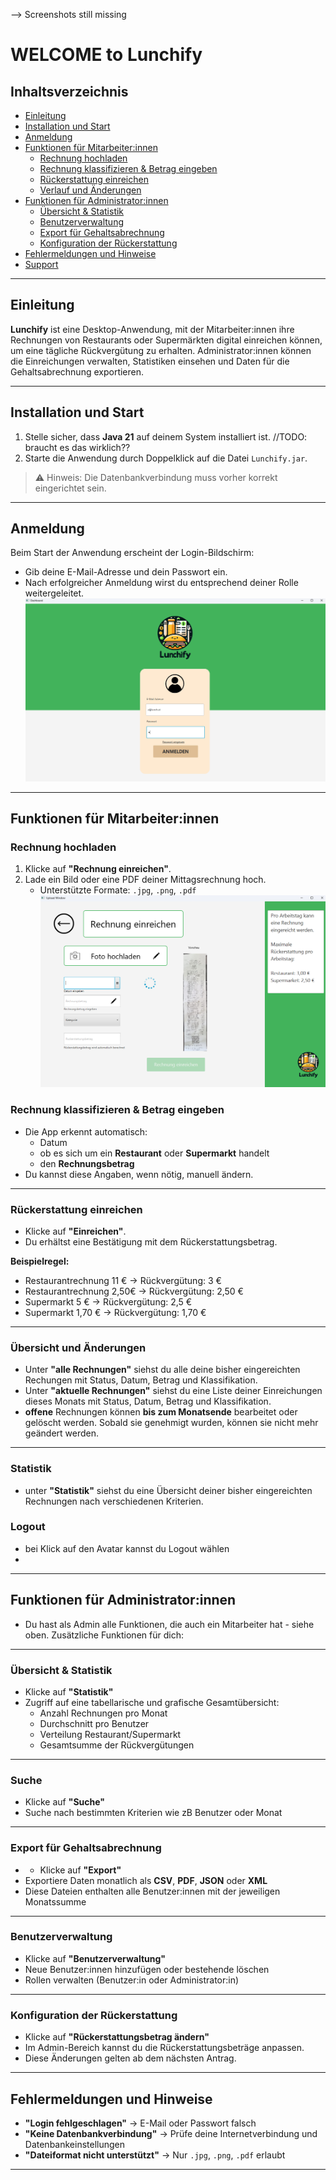 --> Screenshots still missing

# WELCOME to Lunchify

## Inhaltsverzeichnis

- [Einleitung](#einleitung)
- [Installation und Start](#installation-und-start)
- [Anmeldung](#Anmeldung)
- [Funktionen für Mitarbeiter:innen](#funktionen-für-mitarbeiterinnen)
    - [Rechnung hochladen](#rechnung-hochladen)
    - [Rechnung klassifizieren & Betrag eingeben](#rechnung-klassifizieren--betrag-eingeben)
    - [Rückerstattung einreichen](#rückerstattung-einreichen)
    - [Verlauf und Änderungen](#verlauf-und-änderungen)
- [Funktionen für Administrator:innen](#funktionen-für-administratorinnen)
    - [Übersicht & Statistik](#übersicht--statistik)
    - [Benutzerverwaltung](#benutzerverwaltung)
    - [Export für Gehaltsabrechnung](#export-für-gehaltsabrechnung)
    - [Konfiguration der Rückerstattung](#konfiguration-der-rückerstattung)
- [Fehlermeldungen und Hinweise](#fehlermeldungen-und-hinweise)
- [Support](#support)

---

## Einleitung

**Lunchify** ist eine Desktop-Anwendung, mit der Mitarbeiter:innen ihre Rechnungen von Restaurants oder Supermärkten digital einreichen können, um eine tägliche Rückvergütung zu erhalten. Administrator:innen können die Einreichungen verwalten, Statistiken einsehen und Daten für die Gehaltsabrechnung exportieren.

---

## Installation und Start

1. Stelle sicher, dass **Java 21** auf deinem System installiert ist.
//TODO: braucht es das wirklich??
2. Starte die Anwendung durch Doppelklick auf die Datei `Lunchify.jar`.

> ⚠️ Hinweis: Die Datenbankverbindung muss vorher korrekt eingerichtet sein.

---

## Anmeldung

Beim Start der Anwendung erscheint der Login-Bildschirm:

- Gib deine E-Mail-Adresse und dein Passwort ein.
- Nach erfolgreicher Anmeldung wirst du entsprechend deiner Rolle weitergeleitet.
![LoginPage](/docs/Screenshots/loginPage.png)

---

## Funktionen für Mitarbeiter:innen

### Rechnung hochladen

1. Klicke auf **"Rechnung einreichen"**.
2. Lade ein Bild oder eine PDF deiner Mittagsrechnung hoch.
    - Unterstützte Formate: `.jpg`, `.png`, `.pdf`
![Upload](/docs/Screenshots/RechnungEinreichen.png)

### Rechnung klassifizieren & Betrag eingeben

- Die App erkennt automatisch:
    - Datum
    - ob es sich um ein **Restaurant** oder **Supermarkt** handelt
    - den **Rechnungsbetrag**
- Du kannst diese Angaben, wenn nötig, manuell ändern.

---

### Rückerstattung einreichen

- Klicke auf **"Einreichen"**.
- Du erhältst eine Bestätigung mit dem Rückerstattungsbetrag.

**Beispielregel:**
- Restaurantrechnung 11 € → Rückvergütung: 3 €
- Restaurantrechnung 2,50€ → Rückvergütung: 2,50 €
- Supermarkt 5 € → Rückvergütung: 2,5 €
- Supermarkt 1,70 € → Rückvergütung: 1,70 €

---

### Übersicht und Änderungen

- Unter **"alle Rechnungen"** siehst du alle deine bisher eingereichten Rechungen mit Status, Datum, Betrag und Klassifikation.
- Unter **"aktuelle Rechnungen"** siehst du eine Liste deiner Einreichungen dieses Monats mit Status, Datum, Betrag und Klassifikation.
- **offene** Rechnungen können **bis zum Monatsende** bearbeitet oder gelöscht werden. Sobald sie genehmigt wurden, können sie nicht mehr geändert werden.

---

### Statistik
- unter **"Statistik"** siehst du eine Übersicht deiner bisher eingereichten Rechnungen nach verschiedenen Kriterien.

### Logout

- bei Klick auf den Avatar kannst du Logout wählen
- 
---


## Funktionen für Administrator:innen

- Du hast als Admin alle Funktionen, die auch ein Mitarbeiter hat - siehe oben. Zusätzliche Funktionen für dich:

<!-- Screenshot: Admin-Dashboard -->
<!-- ![Dashboard](screenshots/dashboard.png) -->

---

### Übersicht & Statistik

- Klicke auf **"Statistik"**
- Zugriff auf eine tabellarische und grafische Gesamtübersicht:
    - Anzahl Rechnungen pro Monat
    - Durchschnitt pro Benutzer
    - Verteilung Restaurant/Supermarkt
    - Gesamtsumme der Rückvergütungen

<!-- Screenshot: Statistik -->
<!-- ![Statistik](screenshots/statistik.png) -->

---

### Suche

- Klicke auf **"Suche"**
- Suche nach bestimmten Kriterien wie zB Benutzer oder Monat

<!-- Screenshot: Suche -->
<!-- ![Suche](screenshots/suche.png) -->

---

### Export für Gehaltsabrechnung

- - Klicke auf **"Export"**
- Exportiere Daten monatlich als **CSV**, **PDF**, **JSON** oder **XML**
- Diese Dateien enthalten alle Benutzer:innen mit der jeweiligen Monatssumme

---

### Benutzerverwaltung

- Klicke auf **"Benutzerverwaltung"**
- Neue Benutzer:innen hinzufügen oder bestehende löschen
- Rollen verwalten (Benutzer:in oder Administrator:in)

<!-- Screenshot: Benutzerverwaltung -->
<!-- ![Benutzerverwaltung](screenshots/benutzer.png) -->

---

### Konfiguration der Rückerstattung

- Klicke auf **"Rückerstattungsbetrag ändern"**
- Im Admin-Bereich kannst du die Rückerstattungsbeträge anpassen.
- Diese Änderungen gelten ab dem nächsten Antrag.

<!-- Screenshot: Konfiguration -->
<!-- ![Konfiguration](screenshots/konfiguration.png) -->

---



## Fehlermeldungen und Hinweise

- **"Login fehlgeschlagen"** → E-Mail oder Passwort falsch
- **"Keine Datenbankverbindung"** → Prüfe deine Internetverbindung und Datenbankeinstellungen
- **"Dateiformat nicht unterstützt"** → Nur `.jpg`, `.png`, `.pdf` erlaubt

---
